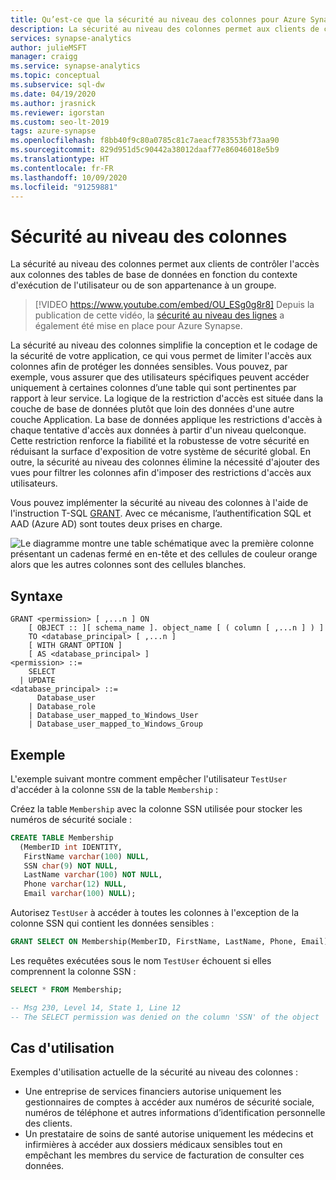 ```yaml
---
title: Qu’est-ce que la sécurité au niveau des colonnes pour Azure Synapse ?
description: La sécurité au niveau des colonnes permet aux clients de contrôler l'accès aux colonnes des tables de base de données en fonction du contexte d'exécution de l'utilisateur ou de son appartenance à un groupe, ce qui simplifie la conception et le codage de la sécurité de votre application et vous permet d'implémenter des restrictions d'accès aux colonnes.
services: synapse-analytics
author: julieMSFT
manager: craigg
ms.service: synapse-analytics
ms.topic: conceptual
ms.subservice: sql-dw
ms.date: 04/19/2020
ms.author: jrasnick
ms.reviewer: igorstan
ms.custom: seo-lt-2019
tags: azure-synapse
ms.openlocfilehash: f8bb40f9c80a0785c81c7aeacf783553bf73aa90
ms.sourcegitcommit: 829d951d5c90442a38012daaf77e86046018e5b9
ms.translationtype: HT
ms.contentlocale: fr-FR
ms.lasthandoff: 10/09/2020
ms.locfileid: "91259881"
---
```

# <a name="column-level-security"></a>Sécurité au niveau des colonnes

La sécurité au niveau des colonnes permet aux clients de contrôler l'accès aux colonnes des tables de base de données en fonction du contexte d'exécution de l'utilisateur ou de son appartenance à un groupe.

> [!VIDEO https://www.youtube.com/embed/OU_ESg0g8r8]
Depuis la publication de cette vidéo, la [sécurité au niveau des lignes](/sql/relational-databases/security/row-level-security?toc=/azure/synapse-analytics/sql-data-warehouse/toc.json&bc=/azure/synapse-analytics/sql-data-warehouse/breadcrumb/toc.json&view=azure-sqldw-latest) a également été mise en place pour Azure Synapse.

La sécurité au niveau des colonnes simplifie la conception et le codage de la sécurité de votre application, ce qui vous permet de limiter l'accès aux colonnes afin de protéger les données sensibles. Vous pouvez, par exemple, vous assurer que des utilisateurs spécifiques peuvent accéder uniquement à certaines colonnes d’une table qui sont pertinentes par rapport à leur service. La logique de la restriction d'accès est située dans la couche de base de données plutôt que loin des données d'une autre couche Application. La base de données applique les restrictions d'accès à chaque tentative d'accès aux données à partir d'un niveau quelconque. Cette restriction renforce la fiabilité et la robustesse de votre sécurité en réduisant la surface d'exposition de votre système de sécurité global. En outre, la sécurité au niveau des colonnes élimine la nécessité d'ajouter des vues pour filtrer les colonnes afin d'imposer des restrictions d'accès aux utilisateurs.

Vous pouvez implémenter la sécurité au niveau des colonnes à l'aide de l'instruction T-SQL [GRANT](/sql/t-sql/statements/grant-transact-sql?toc=/azure/synapse-analytics/sql-data-warehouse/toc.json&bc=/azure/synapse-analytics/sql-data-warehouse/breadcrumb/toc.json&view=azure-sqldw-latest). Avec ce mécanisme, l’authentification SQL et AAD (Azure AD) sont toutes deux prises en charge.

![Le diagramme montre une table schématique avec la première colonne présentant un cadenas fermé en en-tête et des cellules de couleur orange alors que les autres colonnes sont des cellules blanches.](./media/column-level-security/cls.png)

## <a name="syntax"></a>Syntaxe

```syntaxsql
GRANT <permission> [ ,...n ] ON
    [ OBJECT :: ][ schema_name ]. object_name [ ( column [ ,...n ] ) ]
    TO <database_principal> [ ,...n ]
    [ WITH GRANT OPTION ]
    [ AS <database_principal> ]
<permission> ::=
    SELECT
  | UPDATE
<database_principal> ::=
      Database_user
    | Database_role
    | Database_user_mapped_to_Windows_User
    | Database_user_mapped_to_Windows_Group
```

## <a name="example"></a>Exemple

L'exemple suivant montre comment empêcher l'utilisateur `TestUser` d'accéder à la colonne `SSN` de la table `Membership` :

Créez la table `Membership` avec la colonne SSN utilisée pour stocker les numéros de sécurité sociale :

```sql
CREATE TABLE Membership
  (MemberID int IDENTITY,
   FirstName varchar(100) NULL,
   SSN char(9) NOT NULL,
   LastName varchar(100) NOT NULL,
   Phone varchar(12) NULL,
   Email varchar(100) NULL);
```

Autorisez `TestUser` à accéder à toutes les colonnes à l'exception de la colonne SSN qui contient les données sensibles :

```sql
GRANT SELECT ON Membership(MemberID, FirstName, LastName, Phone, Email) TO TestUser;
```

Les requêtes exécutées sous le nom `TestUser` échouent si elles comprennent la colonne SSN :

```sql
SELECT * FROM Membership;

-- Msg 230, Level 14, State 1, Line 12
-- The SELECT permission was denied on the column 'SSN' of the object 'Membership', database 'CLS_TestDW', schema 'dbo'.
```

## <a name="use-cases"></a>Cas d'utilisation

Exemples d'utilisation actuelle de la sécurité au niveau des colonnes :

- Une entreprise de services financiers autorise uniquement les gestionnaires de comptes à accéder aux numéros de sécurité sociale, numéros de téléphone et autres informations d’identification personnelle des clients.
- Un prestataire de soins de santé autorise uniquement les médecins et infirmières à accéder aux dossiers médicaux sensibles tout en empêchant les membres du service de facturation de consulter ces données.

